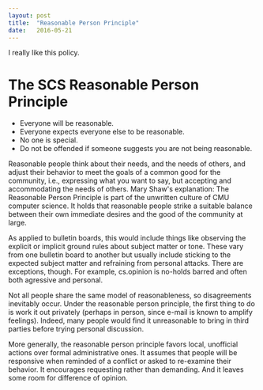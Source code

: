 ```yaml
---
layout: post
title:  "Reasonable Person Principle"
date:   2016-05-21
---
```


I really like this policy.

# The SCS Reasonable Person Principle

- Everyone will be reasonable.
- Everyone expects everyone else to be reasonable.
- No one is special.
- Do not be offended if someone suggests you are not being reasonable.

Reasonable people think about their needs, and the needs of others, and adjust their behavior to meet the goals of a common good for the community, i.e., expressing
what you want to say, but accepting and accommodating the needs of others. Mary Shaw's explanation:
The Reasonable Person Principle is part of the unwritten culture of CMU computer science. It holds that reasonable people strike a suitable balance between their own immediate desires and the good of the community at large.

As applied to bulletin boards, this would include things like observing the explicit or implicit ground rules about subject matter or tone. These vary from one bulletin board to another but usually include sticking to the expected subject matter and refraining from personal attacks. There are exceptions, though. For example, cs.opinion is no-holds barred and often both agressive and personal.

Not all people share the same model of reasonableness, so disagreements inevitably occur. Under the reasonable person principle, the first thing to do is work it out privately (perhaps in person, since e-mail is known to amplify feelings). Indeed, many people would find it unreasonable to bring in third parties before trying personal discussion.

More generally, the reasonable person principle favors local, unofficial actions over formal administrative ones. It assumes that people will be responsive when reminded of a conflict or asked to re-examine their behavior. It encourages requesting rather than demanding. And it leaves some room for difference of opinion.



